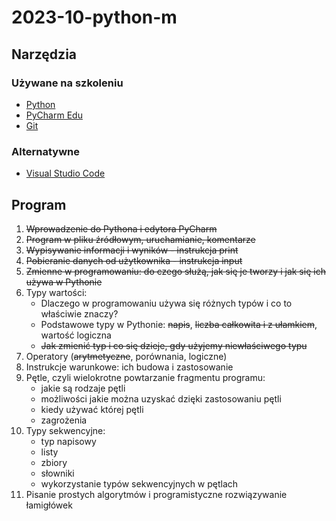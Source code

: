 # 2023-10-python-m

## Narzędzia

### Używane na szkoleniu

- [Python](https://www.python.org/downloads/)
- [PyCharm Edu](https://www.jetbrains.com/pycharm-edu/)
- [Git](https://gitforwindows.org/)

### Alternatywne

- [Visual Studio Code](https://code.visualstudio.com/)

## Program

1. ~~Wprowadzenie do Pythona i edytora PyCharm~~
2. ~~Program w pliku źródłowym, uruchamianie, komentarze~~
3. ~~Wypisywanie informacji i wyników - instrukcja print~~
4. ~~Pobieranie danych od użytkownika - instrukcja input~~
5. ~~Zmienne w programowaniu: do czego służą, jak się je tworzy i jak się ich używa w Pythonie~~
6. Typy wartości:
   - Dlaczego w programowaniu używa się różnych typów i co to właściwie znaczy?
   - Podstawowe typy w Pythonie: ~~napis~~, ~~liczba całkowita i z ułamkiem~~, wartość logiczna
   - ~~Jak zmienić typ i co się dzieje, gdy użyjemy niewłaściwego typu~~
7. Operatory (~~arytmetyczne~~, porównania, logiczne)
8. Instrukcje warunkowe: ich budowa i zastosowanie
9. Pętle, czyli wielokrotne powtarzanie fragmentu programu:
   - jakie są rodzaje pętli
   - możliwości jakie można uzyskać dzięki zastosowaniu pętli
   - kiedy używać której pętli
   - zagrożenia
10. Typy sekwencyjne:
    - typ napisowy
    - listy
    - zbiory
    - słowniki
    - wykorzystanie typów sekwencyjnych w pętlach
11. Pisanie prostych algorytmów i programistyczne rozwiązywanie łamigłówek
